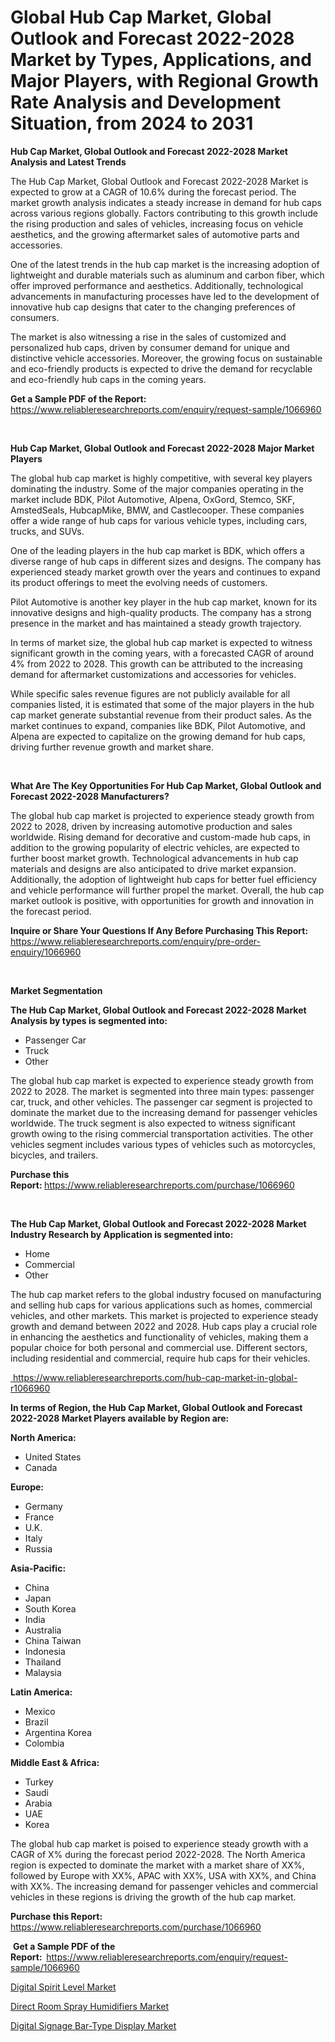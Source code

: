 <p><h1>Global Hub Cap Market, Global Outlook and Forecast 2022-2028 Market by Types, Applications, and Major Players, with Regional Growth Rate Analysis and Development Situation, from 2024 to 2031</h1></p><p><strong>Hub Cap Market, Global Outlook and Forecast 2022-2028 Market Analysis and Latest Trends</strong></p>
<p><p>The Hub Cap Market, Global Outlook and Forecast 2022-2028 Market is expected to grow at a CAGR of 10.6% during the forecast period. The market growth analysis indicates a steady increase in demand for hub caps across various regions globally. Factors contributing to this growth include the rising production and sales of vehicles, increasing focus on vehicle aesthetics, and the growing aftermarket sales of automotive parts and accessories.</p><p>One of the latest trends in the hub cap market is the increasing adoption of lightweight and durable materials such as aluminum and carbon fiber, which offer improved performance and aesthetics. Additionally, technological advancements in manufacturing processes have led to the development of innovative hub cap designs that cater to the changing preferences of consumers.</p><p>The market is also witnessing a rise in the sales of customized and personalized hub caps, driven by consumer demand for unique and distinctive vehicle accessories. Moreover, the growing focus on sustainable and eco-friendly products is expected to drive the demand for recyclable and eco-friendly hub caps in the coming years.</p></p>
<p><strong>Get a Sample PDF of the Report:&nbsp;</strong> <a href="https://www.reliableresearchreports.com/enquiry/request-sample/1066960">https://www.reliableresearchreports.com/enquiry/request-sample/1066960</a></p>
<p>&nbsp;</p>
<p><strong>Hub Cap Market, Global Outlook and Forecast 2022-2028 Major Market Players</strong></p>
<p><p>The global hub cap market is highly competitive, with several key players dominating the industry. Some of the major companies operating in the market include BDK, Pilot Automotive, Alpena, OxGord, Stemco, SKF, AmstedSeals, HubcapMike, BMW, and Castlecooper. These companies offer a wide range of hub caps for various vehicle types, including cars, trucks, and SUVs.</p><p>One of the leading players in the hub cap market is BDK, which offers a diverse range of hub caps in different sizes and designs. The company has experienced steady market growth over the years and continues to expand its product offerings to meet the evolving needs of customers.</p><p>Pilot Automotive is another key player in the hub cap market, known for its innovative designs and high-quality products. The company has a strong presence in the market and has maintained a steady growth trajectory.</p><p>In terms of market size, the global hub cap market is expected to witness significant growth in the coming years, with a forecasted CAGR of around 4% from 2022 to 2028. This growth can be attributed to the increasing demand for aftermarket customizations and accessories for vehicles.</p><p>While specific sales revenue figures are not publicly available for all companies listed, it is estimated that some of the major players in the hub cap market generate substantial revenue from their product sales. As the market continues to expand, companies like BDK, Pilot Automotive, and Alpena are expected to capitalize on the growing demand for hub caps, driving further revenue growth and market share.</p></p>
<p>&nbsp;</p>
<p><strong>What Are The Key Opportunities For Hub Cap Market, Global Outlook and Forecast 2022-2028 Manufacturers?</strong></p>
<p><p>The global hub cap market is projected to experience steady growth from 2022 to 2028, driven by increasing automotive production and sales worldwide. Rising demand for decorative and custom-made hub caps, in addition to the growing popularity of electric vehicles, are expected to further boost market growth. Technological advancements in hub cap materials and designs are also anticipated to drive market expansion. Additionally, the adoption of lightweight hub caps for better fuel efficiency and vehicle performance will further propel the market. Overall, the hub cap market outlook is positive, with opportunities for growth and innovation in the forecast period.</p></p>
<p><strong>Inquire or Share Your Questions If Any Before Purchasing This Report:</strong> <a href="https://www.reliableresearchreports.com/enquiry/pre-order-enquiry/1066960">https://www.reliableresearchreports.com/enquiry/pre-order-enquiry/1066960</a></p>
<p>&nbsp;</p>
<p><strong>Market Segmentation</strong></p>
<p><strong>The Hub Cap Market, Global Outlook and Forecast 2022-2028 Market Analysis by types is segmented into:</strong></p>
<p><ul><li>Passenger Car</li><li>Truck</li><li>Other</li></ul></p>
<p><p>The global hub cap market is expected to experience steady growth from 2022 to 2028. The market is segmented into three main types: passenger car, truck, and other vehicles. The passenger car segment is projected to dominate the market due to the increasing demand for passenger vehicles worldwide. The truck segment is also expected to witness significant growth owing to the rising commercial transportation activities. The other vehicles segment includes various types of vehicles such as motorcycles, bicycles, and trailers.</p></p>
<p><strong>Purchase this Report:&nbsp;</strong><a href="https://www.reliableresearchreports.com/purchase/1066960">https://www.reliableresearchreports.com/purchase/1066960</a></p>
<p>&nbsp;</p>
<p><strong>The Hub Cap Market, Global Outlook and Forecast 2022-2028 Market Industry Research by Application is segmented into:</strong></p>
<p><ul><li>Home</li><li>Commercial</li><li>Other</li></ul></p>
<p><p>The hub cap market refers to the global industry focused on manufacturing and selling hub caps for various applications such as homes, commercial vehicles, and other markets. This market is projected to experience steady growth and demand between 2022 and 2028. Hub caps play a crucial role in enhancing the aesthetics and functionality of vehicles, making them a popular choice for both personal and commercial use. Different sectors, including residential and commercial, require hub caps for their vehicles.</p></p>
<p><a href="https://www.reliableresearchreports.com/hub-cap-market-in-global-r1066960">&nbsp;https://www.reliableresearchreports.com/hub-cap-market-in-global-r1066960</a></p>
<p><strong>In terms of Region, the Hub Cap Market, Global Outlook and Forecast 2022-2028 Market Players available by Region are:</strong></p>
<p>
    <p> <strong> North America: </strong>
        <ul>
            <li>United States</li>
            <li>Canada</li>
        </ul>
        </p> 
    <p> <strong> Europe: </strong>
        <ul>
            <li>Germany</li>
            <li>France</li>
            <li>U.K.</li>
            <li>Italy</li>
            <li>Russia</li>
        </ul>
        </p> 
    <p> <strong> Asia-Pacific: </strong>
        <ul>
            <li>China</li>
            <li>Japan</li>
            <li>South Korea</li>
            <li>India</li>
            <li>Australia</li>
            <li>China Taiwan</li>
            <li>Indonesia</li>
            <li>Thailand</li>
            <li>Malaysia</li>
        </ul>
        </p> 
    <p> <strong> Latin America: </strong>
        <ul>
            <li>Mexico</li>
            <li>Brazil</li>
            <li>Argentina Korea</li>
            <li>Colombia</li>
        </ul>
        </p> 
    <p> <strong> Middle East & Africa: </strong>
        <ul>
            <li>Turkey</li>
            <li>Saudi</li>
            <li>Arabia</li>
            <li>UAE</li>
            <li>Korea</li>
        </ul>
    </p>
    </p>
<p><p>The global hub cap market is poised to experience steady growth with a CAGR of X% during the forecast period 2022-2028. The North America region is expected to dominate the market with a market share of XX%, followed by Europe with XX%, APAC with XX%, USA with XX%, and China with XX%. The increasing demand for passenger vehicles and commercial vehicles in these regions is driving the growth of the hub cap market.</p></p>
<p><strong>Purchase this Report: </strong><a href="https://www.reliableresearchreports.com/purchase/1066960">https://www.reliableresearchreports.com/purchase/1066960</a></p>
<p>&nbsp;<strong>Get a Sample PDF of the Report:&nbsp;&nbsp;</strong><a href="https://www.reliableresearchreports.com/enquiry/request-sample/1066960">https://www.reliableresearchreports.com/enquiry/request-sample/1066960</a></p>
<p><strong></strong></p>
<p><p><a href="https://github.com/courtnhaw34343/Market-Research-Report-List-1/blob/main/digital-spirit-level-market.md">Digital Spirit Level Market</a></p><p><a href="https://github.com/jackCarlson644/Market-Research-Report-List-1/blob/main/direct-room-spray-humidifiers-market.md">Direct Room Spray Humidifiers Market</a></p><p><a href="https://github.com/avakerr6577/Market-Research-Report-List-1/blob/main/digital-signage-bar-type-display-market.md">Digital Signage Bar-Type Display Market</a></p></p>